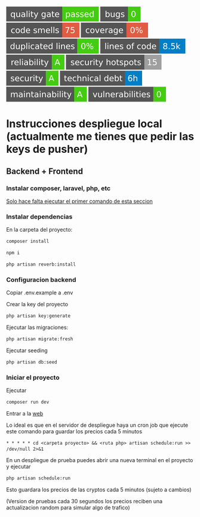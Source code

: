 [![quality gate](.badges/alert_status.svg)](http://localhost:9000/dashboard?id=sample_sonar_projectKey)
[![bugs](.badges/bugs.svg)](http://localhost:9000/component_measures?id=sample_sonar_projectKey&metric=bugs)
[![code smells](.badges/code_smells.svg)](http://localhost:9000/component_measures?id=sample_sonar_projectKey&metric=code_smells)
[![coverage](.badges/coverage.svg)](http://localhost:9000/component_measures?id=sample_sonar_projectKey&metric=coverage)
[![duplicated lines](.badges/duplicated_lines_density.svg)](http://localhost:9000/component_measures?id=sample_sonar_projectKey&metric=duplicated_lines_density)
[![lines of code](.badges/ncloc.svg)](http://localhost:9000/component_measures?id=sample_sonar_projectKey&metric=ncloc)
[![reliability](.badges/reliability_rating.svg)](http://localhost:9000/component_measures?id=sample_sonar_projectKey&metric=reliability_rating)
[![security hotspots](.badges/security_hotspots.svg)](http://localhost:9000/component_measures?id=sample_sonar_projectKey&metric=security_hotspots)
[![security](.badges/security_rating.svg)](http://localhost:9000/component_measures?id=sample_sonar_projectKey&metric=security_rating)
[![technical debt](.badges/sqale_index.svg)](http://localhost:9000/component_measures?id=sample_sonar_projectKey&metric=sqale_index)
[![maintainability](.badges/sqale_rating.svg)](http://localhost:9000/component_measures?id=sample_sonar_projectKey&metric=sqale_rating)
[![vulnerabilities](.badges/vulnerabilities.svg)](http://localhost:9000/component_measures?id=sample_sonar_projectKey&metric=vulnerabilities)

# Instrucciones despliegue local (actualmente me tienes que pedir las keys de pusher)

## Backend + Frontend
### Instalar composer, laravel, php, etc
[Solo hace falta ejecutar el primer comando de esta seccion](https://laravel.com/docs/12.x/installation#creating-a-laravel-project)

### Instalar dependencias
En la carpeta del proyecto:
```bash
composer install
```
```bash
npm i
```
```bash
php artisan reverb:install
```
### Configuracion backend
Copiar .env.example a .env

Crear la key del proyecto
```bash
php artisan key:generate
```
Ejecutar las migraciones:
```bash
php artisan migrate:fresh
```
Ejecutar seeding
```bash
php artisan db:seed
```

### Iniciar el proyecto
Ejecutar
```bash
composer run dev
```
Entrar a la [web](http://localhost:8000) <br>

Lo ideal es que en el servidor de despliegue haya un cron job que ejecute este comando para guardar los precios cada 5 minutos
```cron
* * * * * cd <carpeta proyecto> && <ruta php> artisan schedule:run >> /dev/null 2>&1
```
En un despliegue de prueba puedes abrir una nueva terminal en el proyecto y ejecutar
```bash
php artisan schedule:run
```
Esto guardara los precios de las cryptos cada 5 minutos (sujeto a cambios) <br>

(Version de pruebas cada 30 segundos los precios reciben una actualizacion random para simular algo de trafico)
